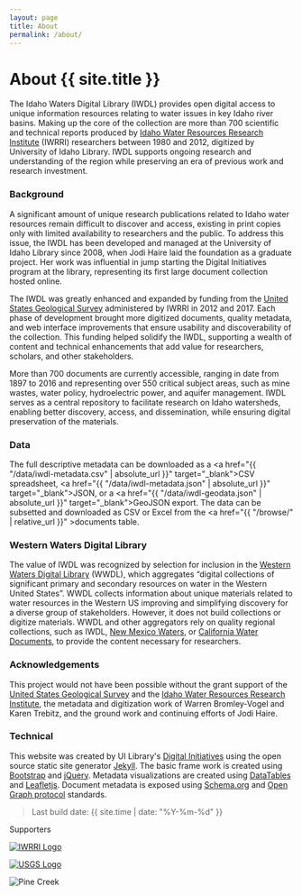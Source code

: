 ```yaml
---
layout: page
title: About
permalink: /about/
---
```


<div markdown="1" class="row">

<div markdown="1" class="col-md-8"><div markdown="1" class="py-3 px-4">

# About {{ site.title }}

The Idaho Waters Digital Library (IWDL) provides open digital access to unique information resources relating to water issues in key Idaho river basins.
Making up the core of the collection are more than 700 scientific and technical reports produced by [Idaho Water Resources Research Institute](http://www.uidaho.edu/research/entities/iwrri) (IWRRI) researchers between 1980 and 2012, digitized by University of Idaho Library.
IWDL supports ongoing research and understanding of the region while preserving an era of previous work and research investment.

### Background

A significant amount of unique research publications related to Idaho water resources remain difficult to discover and access, existing in print copies only with limited availability to researchers and the public.
To address this issue, the IWDL has been developed and managed at the University of Idaho Library since 2008, when Jodi Haire laid the foundation as a graduate project.
Her work was influential in jump starting the Digital Initiatives program at the library, representing its first large document collection hosted online.

The IWDL was greatly enhanced and expanded by funding from the [United States Geological Survey](https://www.usgs.gov/) administered by IWRRI in 2012 and 2017. 
Each phase of development brought more digitized documents, quality metadata, and web interface improvements that ensure usability and discoverability of the collection.
This funding helped solidify the IWDL, supporting a wealth of content and technical enhancements that add value for researchers, scholars, and other stakeholders.

More than 700 documents are currently accessible, ranging in date from 1897 to 2016 and representing over 550 critical subject areas, such as mine wastes, water policy, hydroelectric power, and aquifer management. 
IWDL serves as a central repository to facilitate research on Idaho watersheds, enabling better discovery, access, and dissemination, while ensuring digital preservation of the materials.  

### Data

The full descriptive metadata can be downloaded as a <a href="{{ "/data/iwdl-metadata.csv" | absolute_url }}" target="_blank">CSV spreadsheet</a>, <a href="{{ "/data/iwdl-metadata.json" | absolute_url }}" target="_blank">JSON</a>, or a <a href="{{ "/data/iwdl-geodata.json" | absolute_url }}" target="_blank">GeoJSON</a> export.
The data can be subsetted and downloaded as CSV or Excel from the <a href="{{ "/browse/" | relative_url }}" >documents table</a>.

### Western Waters Digital Library

The value of IWDL was recognized by selection for inclusion in the [Western Waters Digital Library](http://westernwaters.org/) (WWDL), which aggregates “digital collections of significant primary and secondary resources on water in the Western United States”. 
WWDL collects information about unique materials related to water resources in the Western US improving and simplifying discovery for a diverse group of stakeholders. 
However, it does not build collections or digitize materials. 
WWDL and other aggregators rely on quality regional collections, such as IWDL, [New Mexico Waters](http://econtent.unm.edu/cdm/landingpage/collection/NMWaters), or [California Water Documents](http://ccdl.libraries.claremont.edu/cdm/landingpage/collection/cwd), to provide the content necessary for researchers.

### Acknowledgements

This project would not have been possible without the grant support of the [United States Geological Survey](https://www.usgs.gov/) and the [Idaho Water Resources Research Institute](http://www.uidaho.edu/research/entities/iwrri), the metadata and digitization work of Warren Bromley-Vogel and Karen Trebitz, and the ground work and continuing efforts of Jodi Haire.

### Technical

This website was created by UI Library's [Digital Initiatives](https://www.lib.uidaho.edu/digital/) using the open source static site generator [Jekyll](https://jekyllrb.com/).
The basic frame work is created using [Bootstrap](https://getbootstrap.com/) and [jQuery](https://jquery.com/).
Metadata visualizations are created using [DataTables](https://datatables.net/) and [Leafletjs](http://leafletjs.com/).
Document metadata is exposed using [Schema.org](http://schema.org) and [Open Graph protocol](http://ogp.me/) standards.

> Last build date: {{ site.time | date: "%Y-%m-%d" }}

</div></div>
<div class="col-md-4">
<div class="card">
<div class="card-header">Supporters</div>
<div class="card-body p-md-3">
<p class="text-center"><a href="http://www.uidaho.edu/research/entities/iwrri"><img class="img-fluid rounded mt-3" src="{{ "/images/ui-iwrri-logo.jpg" | relative_url }}" alt="IWRRI Logo" ></a></p>
<p class="text-center"><a href="https://www.usgs.gov/"><img class="img-fluid rounded mt-3" src="{{ "/images/USGS_logo.png" | relative_url }}" alt="USGS Logo"></a></p>
</div>
</div>
<p class="mt-3"><img class="img-fluid rounded" src="{{ "/images/pinecreek.jpg" | relative_url }}" alt="Pine Creek"></p>
</div>
</div>